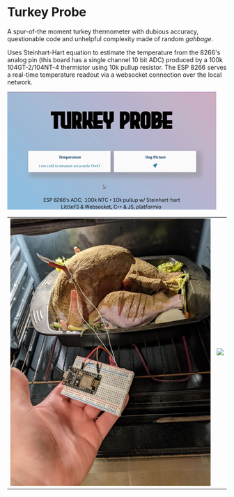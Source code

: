 # Turkey Probe

A spur-of-the moment turkey thermometer with dubious accuracy, questionable code and unhelpful complexity made of random *gahbage*. 

Uses Steinhart-Hart equation to estimate the temperature from the 8266's analog pin (this board has a single channel 10 bit ADC) produced by a 100k 104GT-2/104NT-4 thermistor using 10k pullup resistor.  The ESP 8266 serves a real-time temperature readout via a websocket connection over the local network.  


![](./media/Version0_Animated.gif)




|||
|--|--|
|![](./media/esp_Turkey.jpeg)|![](./media/VtestESP.jpeg)|
